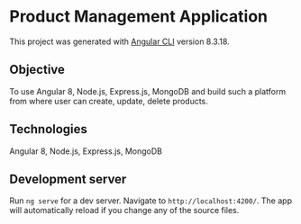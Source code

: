 # Product Management Application

This project was generated with [Angular CLI](https://github.com/angular/angular-cli) version 8.3.18.

## Objective

To use Angular 8, Node.js, Express.js, MongoDB and build such a platform from where user can create, update, delete products.

## Technologies

Angular 8, Node.js, Express.js, MongoDB

## Development server

Run `ng serve` for a dev server. Navigate to `http://localhost:4200/`. The app will automatically reload if you change any of the source files.
